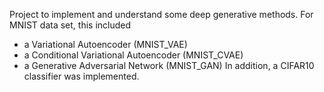 Project to implement and understand some deep generative methods.
For MNIST data set, this included
- a Variational Autoencoder (MNIST_VAE)
- a Conditional Variational Autoencoder (MNIST_CVAE)
- a Generative Adversarial Network (MNIST_GAN)
In addition, a CIFAR10 classifier was implemented.